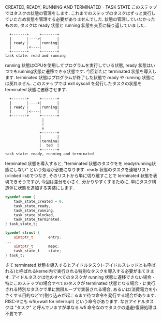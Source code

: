 CREATED, READY, RUNNING AND TERMINATED - TASK STATE
このステップではタスクの状態の管理をします.
これまでのステップのタスクはずっと実行していたため状態を管理する必要がありませんでした. 状態の管理していなかったものの, タスクは ready 状態と running 状態を交互に繰り返していました.
```
  +-------+     +-------+
  |       |---->|       |
  | ready |     |running|
  |       |<----|       |
  +-------+     +-------+
task state: read and running
```
running 状態はCPUを使用してプログラムを実行している状態, ready 状態はいつでもrunning状態に遷移できる状態です.
今回新たに terminated 状態を導入します.
terminated 状態はプログラムが終了した状態で ready や running 状態には戻れません.
このステップでは exit syscall を発行したタスクの状態を terminated 状態に遷移させます.
```
  +-------+     +-------+
  |       |---->|       |
  | ready |     |running|
  |       |<----|       |
  +-------+     +-------+
                 |
                 |
                 v
                +-------+
                |       |
                |termina|
                |  ted  |
                +-------+
task state: ready, running and terminated
```
terminated 状態を導入すると, "terminated 状態のタスクをを ready/running状態にしない" という処理が必要になります.
ready 状態のタスクを連結リスト(=linked list)でつなぎ, そのリストから単に切り離すことで terminated 状態を表現できそうですが, 今回は差分を小さく, 分かりやすくするために, 単にタスク構造体に状態を追加する実装にします.
```c
typedef enum {
    task_state_created = 0,
    task_state_ready,
    task_state_running,
    task_state_blocked,
    task_state_terminated,
} task_state_t;

typedef struct {
    uintptr_t       entry;
...
    uintptr_t       mepc;
    task_state_t    state;
} task_t;
```
さて terminated 状態を導入するとアイドルタスク(=アイドルスレッドとも呼ばれる)と呼ばれるkernel内で実行される特別なタスクを導入する必要が出てきます. アイドルタスクは他のすべてのタスクが running 状態に遷移できない場合 - 特にこのステップの場合すべてのタスクが terminated 状態となる場合 - に実行される特別なタスクで単に無限ループで実装される場合, あるいは(消費電力を小さくする目的などで)割り込みが起こるまで待つ命令を発行する場合があります. RISC-Vにも wfi(=wait for interrupt) という命令があります.
なおアイドルタスクは "タスク" と呼んでいますが単なる wfi 命令なのでタスクの退避/復帰処理は不要です.
